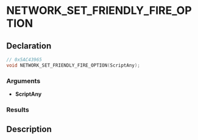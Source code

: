 # NETWORK_SET_FRIENDLY_FIRE_OPTION

## Declaration
```cpp
// 0x5AC43965
void NETWORK_SET_FRIENDLY_FIRE_OPTION(ScriptAny);
```

### Arguments
- **ScriptAny**

### Results

## Description
